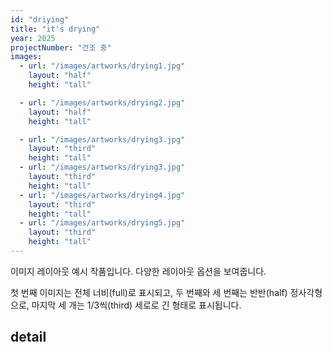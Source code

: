 ```yaml
---
id: "driying"
title: "it's drying"
year: 2025
projectNumber: "건조 중"
images:
  - url: "/images/artworks/drying1.jpg"
    layout: "half"
    height: "tall"

  - url: "/images/artworks/drying2.jpg"
    layout: "half"
    height: "tall"

  - url: "/images/artworks/drying3.jpg"
    layout: "third"
    height: "tall"
  - url: "/images/artworks/drying3.jpg"
    layout: "third"
    height: "tall"
  - url: "/images/artworks/drying4.jpg"
    layout: "third"
    height: "tall"
  - url: "/images/artworks/drying5.jpg"
    layout: "third"
    height: "tall"
---
```


이미지 레이아웃 예시 작품입니다. 다양한 레이아웃 옵션을 보여줍니다.

첫 번째 이미지는 전체 너비(full)로 표시되고, 두 번째와 세 번째는 반반(half) 정사각형으로, 마지막 세 개는 1/3씩(third) 세로로 긴 형태로 표시됩니다.

## detail

